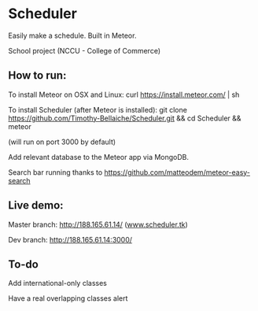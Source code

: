 Scheduler
=========

Easily make a schedule. Built in Meteor.

School project (NCCU - College of Commerce)

How to run:
---------------

To install Meteor on OSX and Linux: curl https://install.meteor.com/ | sh

To install Scheduler (after Meteor is installed): git clone https://github.com/Timothy-Bellaiche/Scheduler.git && cd Scheduler && meteor

(will run on port 3000 by default)

Add relevant database to the Meteor app via MongoDB.

Search bar running thanks to https://github.com/matteodem/meteor-easy-search

Live demo:
----------

Master branch: http://188.165.61.14/ (www.scheduler.tk)

Dev branch: http://188.165.61.14:3000/


To-do
-----
Add international-only classes

Have a real overlapping classes alert
